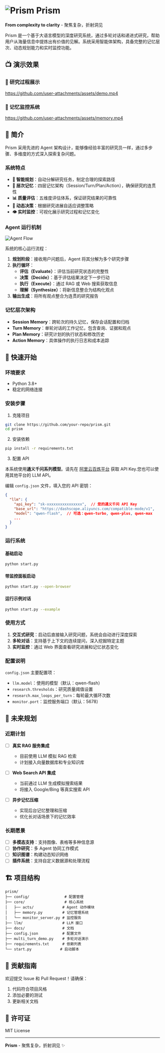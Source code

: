 # ![Prism](fig/icon.png) Prism

**From complexity to clarity** - 聚焦复杂，折射洞见

Prism 是一个基于大语言模型的深度研究系统，通过多轮对话和递进式研究，帮助用户从海量信息中提炼出有价值的见解。系统采用智能体架构，具备完整的记忆层次、动态规划能力和实时监控功能。

## 📺 演示效果

### 🔬 研究过程展示
https://github.com/user-attachments/assets/demo.mp4

### 🧠 记忆监控系统
https://github.com/user-attachments/assets/memory.mp4

## 📖 简介

Prism 采用先进的 Agent 架构设计，能够像经验丰富的研究员一样，通过多步骤、多维度的方式深入探索复杂问题。

### 系统特点

- **🎯 智能规划**：自动分解研究任务，制定合理的探索路径
- **🧠 层次记忆**：四层记忆架构（Session/Turn/Plan/Action），确保研究的连贯性
- **📊 质量评估**：五维度评估体系，保证研究结果的可靠性
- **🔄 动态决策**：根据研究进展自适应调整策略
- **👁️ 实时监控**：可视化展示研究过程和记忆变化

### Agent 运行机制

![Agent Flow](fig/agent.jpg)

系统的核心运行流程：

1. **规划阶段**：接收用户问题后，Agent 将其分解为多个研究步骤
2. **执行循环**：
   - **评估（Evaluate）**：评估当前研究状态的完整性
   - **决策（Decide）**：基于评估结果决定下一步行动
   - **执行（Execute）**：通过 RAG 或 Web 搜索获取信息
   - **理解（Synthesize）**：将新信息整合为结构化观点
3. **输出生成**：将所有观点整合为连贯的研究报告

### 记忆层次架构

- **Session Memory**：跨轮次的持久记忆，保存会话配置和归档
- **Turn Memory**：单轮对话的工作记忆，包含查询、证据和观点
- **Plan Memory**：研究计划的执行状态和修改历史
- **Action Memory**：具体操作的执行日志和成本追踪

## 🚀 快速开始

### 环境要求

- Python 3.8+
- 稳定的网络连接

### 安装步骤

1. 克隆项目
```bash
git clone https://github.com/your-repo/prism.git
cd prism
```

2. 安装依赖
```bash
pip install -r requirements.txt
```

3. 配置 API

本系统使用**通义千问系列模型**。请先在 [阿里云百炼平台](https://bailian.console.aliyun.com/?spm=5176.29619931.J_AHgvE-XDhTWrtotIBlDQQ.13.225b521c3h0V4L&tab=home#/home) 获取 API Key.您也可以使用其他平台的 LLM API。

编辑 `config.json` 文件，填入您的 API 密钥：
```json
{
  "llm": {
    "api_key": "sk-xxxxxxxxxxxxxxxx",  // 您的通义千问 API Key
    "base_url": "https://dashscope.aliyuncs.com/compatible-mode/v1",
    "model": "qwen-flash",  // 可选：qwen-turbo, qwen-plus, qwen-max
    ...
  }
}
```

### 运行系统

#### 基础启动
```bash
python start.py
```

#### 带监控面板启动
```bash
python start.py --open-browser
```

#### 运行示例对话
```bash
python start.py --example
```

### 使用方式

1. **交互式研究**：启动后直接输入研究问题，系统会自动进行深度探索
2. **多轮对话**：支持基于上下文的连续提问，深入挖掘特定主题
3. **实时监控**：通过 Web 界面查看研究进展和记忆状态变化

### 配置说明

`config.json` 主要配置项：

- `llm.model`：使用的模型（默认：qwen-flash）
- `research.thresholds`：研究质量阈值设置
- `research.max_loops_per_turn`：每轮最大循环次数
- `monitor.port`：监控服务端口（默认：5678）

## 🔮 未来规划

### 近期计划

- [ ] **真实 RAG 服务集成**
  - 目前使用 LLM 模拟 RAG 检索
  - 计划接入向量数据库和专业知识库
  
- [ ] **Web Search API 集成**
  - 当前通过 LLM 生成模拟搜索结果
  - 将接入 Google/Bing 等真实搜索 API
  
- [ ] **异步记忆压缩**
  - 实现后台记忆整理和压缩
  - 优化长对话场景下的记忆效率

### 长期愿景

- [ ] **多模态支持**：支持图像、表格等多种信息源
- [ ] **协作研究**：多 Agent 协同工作模式
- [ ] **知识图谱**：构建动态知识网络
- [ ] **插件系统**：支持自定义数据源和处理流程

## 🏗️ 项目结构

```
prism/
├── config/                # 配置管理
├── core/                  # 核心系统
│   ├── acts/             # Agent 动作模块
│   ├── memory.py         # 记忆管理系统
│   └── monitor_server.py # 监控服务
├── llm/                  # LLM 接口
├── docs/                 # 文档
├── config.json           # 配置文件
├── multi_turn_demo.py    # 多轮对话演示
├── requirements.txt      # 依赖列表
└── start.py             # 启动脚本
```

## 🤝 贡献指南

欢迎提交 Issue 和 Pull Request！请确保：

1. 代码符合项目风格
2. 添加必要的测试
3. 更新相关文档

## 📄 许可证

MIT License

---

**Prism** - 聚焦复杂，折射洞见 ✨